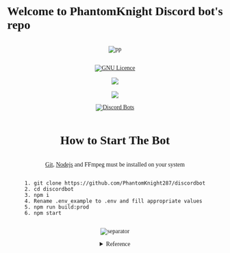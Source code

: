  <link rel="preconnect" href="https://fonts.googleapis.com">
<link rel="preconnect" href="https://fonts.gstatic.com" crossorigin>

<link href="https://fonts.googleapis.com/css2?family=Odibee+Sans&family=Oswald&display=swap" rel="stylesheet">

<div style="display:flex;flex-direction:column;align-items:center;justify-content:center;font-family: 'Oswald', cursive;" >

# Welcome to PhantomKnight Discord bot's repo

![pp](https://cultofthepartyparrot.com/parrots/hd/laptop_parrot.gif)

[![GNU Licence](https://img.shields.io/badge/license-GPLv3-blue.svg?style=flat-square)](https://www.gnu.org/licenses/gpl-3.0.en.html)

<img style="margin-bottom:1rem" src="https://img.shields.io/badge/TypeScript-007ACC?style=for-the-badge&logo=typescript&logoColor=white">
<img src="https://img.shields.io/badge/Node.js-339933?style=for-the-badge&logo=nodedotjs&logoColor=white">

[![Discord Bots](https://top.gg/api/widget/838686966387965992.svg)](https://top.gg/bot/838686966387965992)

# How to Start The Bot

[Git](https://git-scm.com/downloads), [Nodejs](https://nodejs.org) and FFmpeg must be installed on your system

```
1. git clone https://github.com/PhantomKnight287/discordbot
2. cd discordbot
3. npm i
4. Rename .env_example to .env and fill appropriate values
5. npm run build:prod
6. npm start
```

![separator](https://user-images.githubusercontent.com/73097560/115834477-dbab4500-a447-11eb-908a-139a6edaec5c.gif)

<details>
<summary>Reference</summary>
<br/>
<a href="https://github.com/hackarmour/discord-assistant-js">Command Handler</a><br/>
<a href="https://github.com/tatupesonen/formatbot">Idea to Use Typescript</a><br/>
<a href="https://github.com/Androz2091/discord-music-bot">Music Commands </a>
</details>
</div>
